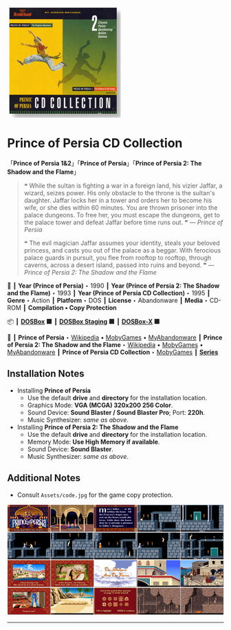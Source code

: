 ![](Thumbnail.png "application-thumbnail")

# Prince of Persia CD Collection

「**Prince of Persia 1&2**」「**Prince of Persia**」「**Prince of Persia 2: The Shadow and the Flame**」

> ❝ While the sultan is fighting a war in a foreign land, his vizier Jaffar, a wizard, seizes power. His only obstacle to the throne is the sultan's daughter. Jaffar locks her in a tower and orders her to become his wife, or she dies within 60 minutes. You are thrown prisoner into the palace dungeons. To free her, you must escape the dungeons, get to the palace tower and defeat Jaffar before time runs out. ❞ — *Prince of Persia*
>
> ❝ The evil magician Jaffar assumes your identity, steals your beloved princess, and casts you out of the palace as a beggar. With ferocious palace guards in pursuit, you flee from rooftop to rooftop, through caverns, across a desert island, passed into ruins and beyond. ❞ — *Prince of Persia 2: The Shadow and the Flame*
>

📌 ┃ **Year (Prince of Persia)** ‣ 1990 ┃ **Year (Prince of Persia 2: The Shadow and the Flame)** ‣ 1993 ┃ **Year (Prince of Persia CD Collection)** ‣ 1995 ┃ **Genre** ‣ Action ┃ **Platform** ‣ DOS ┃ **License** ‣ Abandonware ┃ **Media** ‣ CD-ROM ┃ **Compilation • Copy Protection** 

📦 ┃ **[DOSBox](https://www.dosbox.com/) 🟩** ┃ **[DOSBox Staging](https://dosbox-staging.github.io/) 🟩** ┃ **[DOSBox-X](https://dosbox-x.com/) 🟩** 

📎 ┃ **Prince of Persia** ‣ [Wikipedia](https://en.wikipedia.org/wiki/Prince_of_Persia_(1989_video_game)) • [MobyGames](https://www.mobygames.com/game/196/prince-of-persia/) • [MyAbandonware](https://www.myabandonware.com/game/prince-of-persia-pd) ┃ **Prince of Persia 2: The Shadow and the Flame** ‣ [Wikipedia](https://en.wikipedia.org/wiki/Prince_of_Persia_2:_The_Shadow_and_the_Flame) • [MobyGames](https://www.mobygames.com/game/78/prince-of-persia-2-the-shadow-the-flame/) • [MyAbandonware](https://www.myabandonware.com/game/prince-of-persia-2-the-shadow-the-flame-29j) ┃ **Prince of Persia CD Collection** ‣ [MobyGames](https://www.mobygames.com/game/16597/prince-of-persia-cd-collection/) ┃ **[Series](https://en.wikipedia.org/wiki/Prince_of_Persia)** 

## Installation Notes
- Installing **Prince of Persia**
  - Use the default **drive** and **directory** for the installation location.
  - Graphics Mode: **VGA (MCGA) 320x200 256 Color**.
  - Sound Device: **Sound Blaster / Sound Blaster Pro**; Port: **220h**.
  - Music Synthesizer: *same as above*.
- Installing **Prince of Persia 2: The Shadow and the Flame**
  - Use the default **drive** and **directory** for the installation location.
  - Memory Mode: **Use High Memory if available**.
  - Sound Device: **Sound Blaster**.
  - Music Synthesizer: *same as above*.

## Additional Notes
- Consult `Assets/code.jpg` for the game copy protection.

![](Montage.png "Prince of Persia CD Collection")

---


